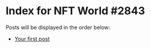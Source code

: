 # Index for NFT World #2843
Posts will be displayed in the order below:

- [Your first post](./001-first.md)


